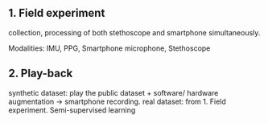## 1. Field experiment
collection, processing of both stethoscope and smartphone simultaneously.

Modalities: IMU, PPG, Smartphone microphone, Stethoscope
## 2. Play-back
synthetic dataset: play the public dataset + software/ hardware augmentation -> smartphone recording.
real dataset: from 1. Field experiment.
Semi-supervised learning